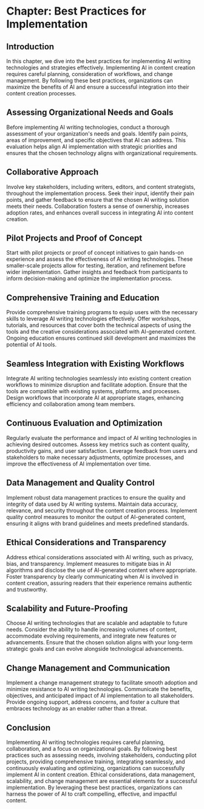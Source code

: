 Chapter: Best Practices for Implementation
==========================================

Introduction
------------

In this chapter, we dive into the best practices for implementing AI writing technologies and strategies effectively. Implementing AI in content creation requires careful planning, consideration of workflows, and change management. By following these best practices, organizations can maximize the benefits of AI and ensure a successful integration into their content creation processes.

Assessing Organizational Needs and Goals
----------------------------------------

Before implementing AI writing technologies, conduct a thorough assessment of your organization's needs and goals. Identify pain points, areas of improvement, and specific objectives that AI can address. This evaluation helps align AI implementation with strategic priorities and ensures that the chosen technology aligns with organizational requirements.

Collaborative Approach
----------------------

Involve key stakeholders, including writers, editors, and content strategists, throughout the implementation process. Seek their input, identify their pain points, and gather feedback to ensure that the chosen AI writing solution meets their needs. Collaboration fosters a sense of ownership, increases adoption rates, and enhances overall success in integrating AI into content creation.

Pilot Projects and Proof of Concept
-----------------------------------

Start with pilot projects or proof of concept initiatives to gain hands-on experience and assess the effectiveness of AI writing technologies. These smaller-scale projects allow for testing, iteration, and refinement before wider implementation. Gather insights and feedback from participants to inform decision-making and optimize the implementation process.

Comprehensive Training and Education
------------------------------------

Provide comprehensive training programs to equip users with the necessary skills to leverage AI writing technologies effectively. Offer workshops, tutorials, and resources that cover both the technical aspects of using the tools and the creative considerations associated with AI-generated content. Ongoing education ensures continued skill development and maximizes the potential of AI tools.

Seamless Integration with Existing Workflows
--------------------------------------------

Integrate AI writing technologies seamlessly into existing content creation workflows to minimize disruption and facilitate adoption. Ensure that the tools are compatible with existing systems, platforms, and processes. Design workflows that incorporate AI at appropriate stages, enhancing efficiency and collaboration among team members.

Continuous Evaluation and Optimization
--------------------------------------

Regularly evaluate the performance and impact of AI writing technologies in achieving desired outcomes. Assess key metrics such as content quality, productivity gains, and user satisfaction. Leverage feedback from users and stakeholders to make necessary adjustments, optimize processes, and improve the effectiveness of AI implementation over time.

Data Management and Quality Control
-----------------------------------

Implement robust data management practices to ensure the quality and integrity of data used by AI writing systems. Maintain data accuracy, relevance, and security throughout the content creation process. Implement quality control measures to monitor the output of AI-generated content, ensuring it aligns with brand guidelines and meets predefined standards.

Ethical Considerations and Transparency
---------------------------------------

Address ethical considerations associated with AI writing, such as privacy, bias, and transparency. Implement measures to mitigate bias in AI algorithms and disclose the use of AI-generated content where appropriate. Foster transparency by clearly communicating when AI is involved in content creation, assuring readers that their experience remains authentic and trustworthy.

Scalability and Future-Proofing
-------------------------------

Choose AI writing technologies that are scalable and adaptable to future needs. Consider the ability to handle increasing volumes of content, accommodate evolving requirements, and integrate new features or advancements. Ensure that the chosen solution aligns with your long-term strategic goals and can evolve alongside technological advancements.

Change Management and Communication
-----------------------------------

Implement a change management strategy to facilitate smooth adoption and minimize resistance to AI writing technologies. Communicate the benefits, objectives, and anticipated impact of AI implementation to all stakeholders. Provide ongoing support, address concerns, and foster a culture that embraces technology as an enabler rather than a threat.

Conclusion
----------

Implementing AI writing technologies requires careful planning, collaboration, and a focus on organizational goals. By following best practices such as assessing needs, involving stakeholders, conducting pilot projects, providing comprehensive training, integrating seamlessly, and continuously evaluating and optimizing, organizations can successfully implement AI in content creation. Ethical considerations, data management, scalability, and change management are essential elements for a successful implementation. By leveraging these best practices, organizations can harness the power of AI to craft compelling, effective, and impactful content.
